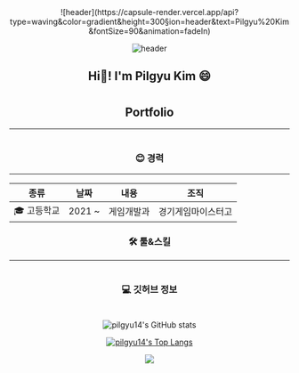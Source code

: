 <div align="center">
![header](https://capsule-render.vercel.app/api?type=waving&color=gradient&height=300&section=header&text=Pilgyu%20Kim&fontSize=90&animation=fadeIn)

![header](https://capsule-render.vercel.app/api?type=wave&color=auto&height=300&section=header&text=capsule%20render&fontSize=90)


## Hi👋! I'm Pilgyu Kim 😄 
# 
## Portfolio
---
#
### 😊 경력
----
|종류|날짜|내용|조직|
|---|---|---|---|
|🎓 고등학교|2021 ~|게임개발과|경기게임마이스터고

### 🛠️ 툴&스킬
----
#
### 💻 깃허브 정보 
#
![pilgyu14's GitHub stats](https://github-readme-stats.vercel.app/api?username=pilgyu14&show_icons=true&theme=dracula)

[![pilgyu14's Top Langs](https://github-readme-stats.vercel.app/api/top-langs/?username=anuraghazra)](https://github.com/anuraghazra/github-readme-stats)

<img src="https://img.shields.io/badge/GOOD000000?style=flat-square&logo=AngelList&logoColor=white"/>



</div>

